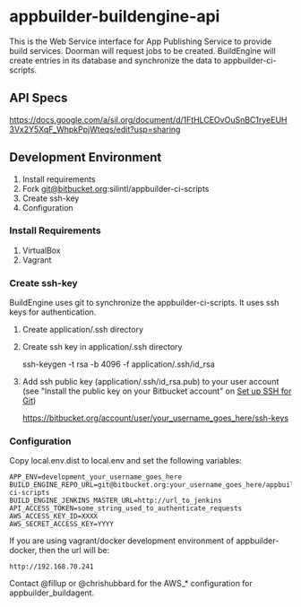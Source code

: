 # appbuilder-buildengine-api #
This is the Web Service interface for App Publishing Service to provide build
services.  Doorman will request jobs to be created. BuildEngine will create 
entries in its database and synchronize the data to appbuilder-ci-scripts.

## API Specs ##
https://docs.google.com/a/sil.org/document/d/1FtHLCEOvOuSnBC1ryeEUH3Vx2Y5XqF_WhpkPpjWteqs/edit?usp=sharing 

## Development Environment ##
1. Install requirements 
2. Fork git@bitbucket.org:silintl/appbuilder-ci-scripts
3. Create ssh-key 
4. Configuration

### Install Requirements ###
1. VirtualBox
2. Vagrant

### Create ssh-key ###
BuildEngine uses git to synchronize the appbuilder-ci-scripts.  It uses ssh keys for authentication.

1. Create application/.ssh directory
2. Create ssh key in application/.ssh directory

    ssh-keygen -t rsa -b 4096 -f application/.ssh/id_rsa

3. Add ssh public key (application/.ssh/id_rsa.pub) to your user account (see "Install the public key on your Bitbucket account" on [Set up SSH for Git](https://confluence.atlassian.com/bitbucket/set-up-ssh-for-git-728138079.html))

    https://bitbucket.org/account/user/your_username_goes_here/ssh-keys  

### Configuration ###
Copy local.env.dist to local.env and set the following variables:

    APP_ENV=development_your_username_goes_here
    BUILD_ENGINE_REPO_URL=git@bitbucket.org:your_username_goes_here/appbuilder-ci-scripts
    BUILD_ENGINE_JENKINS_MASTER_URL=http://url_to_jenkins
    API_ACCESS_TOKEN=some_string_used_to_authenticate_requests
    AWS_ACCESS_KEY_ID=XXXX
    AWS_SECRET_ACCESS_KEY=YYYY

If you are using vagrant/docker development environment of appbuilder-docker, then the url will be:

    http://192.168.70.241

Contact @fillup or @chrishubbard for the AWS_* configuration for appbuilder_buildagent.